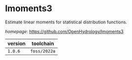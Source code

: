 # lmoments3

Estimate linear moments for statistical distribution functions.

*homepage*: <https://github.com/OpenHydrology/lmoments3>

version | toolchain
--------|----------
``1.0.6`` | ``foss/2022a``
